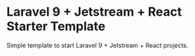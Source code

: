 # Laravel 9 + Jetstream + React Starter Template

Simple template to start Laravel 9 + Jetstream + React projects.
